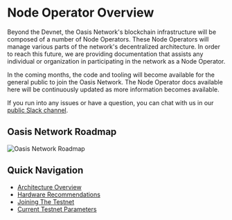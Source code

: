 # Node Operator Overview

Beyond the Devnet, the Oasis Network's blockchain infrastructure will be
composed of a number of Node Operators. These Node Operators will manage various
parts of the network's decentralized architecture. In order to reach this
future, we are providing documentation that assists any individual or
organization in participating in the network as a Node Operator.

In the coming months, the code and tooling will become available for the general
public to join the Oasis Network. The Node Operator docs available here will be
continuously updated as more information becomes available.

If you run into any issues or have a question, you can chat with us in our
[public Slack channel][slack].

[slack]: https://join.slack.com/t/oasiscommunity/shared_invite/enQtNjQ5MTA3NTgyOTkzLWIxNTg1ZWZmOTIwNmQ2MTg1YmU0MzgyMzk3OWM2ZWQ4NTQ0ZDJkNTBmMTdlM2JhODllYjg5YmJkODc2NzgwNTg

## Oasis Network Roadmap

![Oasis Network Roadmap](/operator_images/roadmap.png)

## Quick Navigation

* [Architecture Overview](./architecture-overview.md)
* [Hardware Recommendations](./hardware-recommendations.md)
* [Joining The Testnet](./joining-the-testnet.md)
* [Current Testnet Parameters](./current-testnet-parameters.md)
